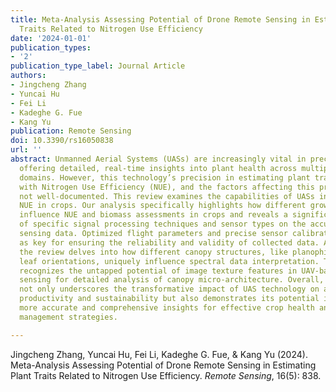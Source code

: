 ```yaml
---
title: Meta-Analysis Assessing Potential of Drone Remote Sensing in Estimating Plant
  Traits Related to Nitrogen Use Efficiency
date: '2024-01-01'
publication_types:
- '2'
publication_type_label: Journal Article
authors:
- Jingcheng Zhang
- Yuncai Hu
- Fei Li
- Kadeghe G. Fue
- Kang Yu
publication: Remote Sensing
doi: 10.3390/rs16050838
url: ''
abstract: Unmanned Aerial Systems (UASs) are increasingly vital in precision agriculture,
  offering detailed, real-time insights into plant health across multiple spectral
  domains. However, this technology’s precision in estimating plant traits associated
  with Nitrogen Use Efficiency (NUE), and the factors affecting this precision, are
  not well-documented. This review examines the capabilities of UASs in assessing
  NUE in crops. Our analysis specifically highlights how different growth stages critically
  influence NUE and biomass assessments in crops and reveals a significant impact
  of specific signal processing techniques and sensor types on the accuracy of remote
  sensing data. Optimized flight parameters and precise sensor calibration are underscored
  as key for ensuring the reliability and validity of collected data. Additionally,
  the review delves into how different canopy structures, like planophile and erect
  leaf orientations, uniquely influence spectral data interpretation. The study also
  recognizes the untapped potential of image texture features in UAV-based remote
  sensing for detailed analysis of canopy micro-architecture. Overall, this research
  not only underscores the transformative impact of UAS technology on agricultural
  productivity and sustainability but also demonstrates its potential in providing
  more accurate and comprehensive insights for effective crop health and nutrient
  management strategies.

---
```


Jingcheng Zhang, Yuncai Hu, Fei Li, Kadeghe G. Fue, & Kang Yu (2024). Meta-Analysis Assessing Potential of Drone Remote Sensing in Estimating Plant Traits Related to Nitrogen Use Efficiency. *Remote Sensing*, 16(5): 838.
